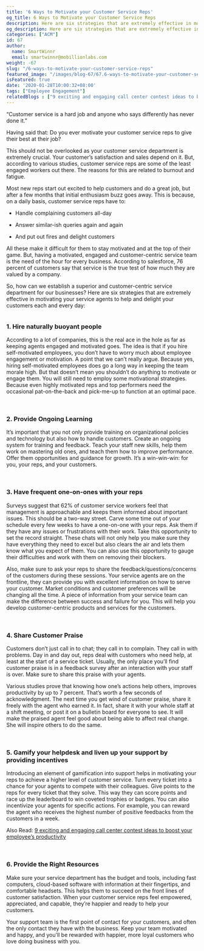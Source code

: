 ```yaml
---
title: '6 Ways to Motivate your Customer Service Reps'
og_title: 6 Ways to Motivate your Customer Service Reps
description: Here are six strategies that are extremely effective in motivating your service agents to help and delight your customers each and every day
og_description: Here are six strategies that are extremely effective in motivating your service agents to help and delight your customers each and every day
categories: ["ACM"]
id: 67
author:
  name: SmartWinnr
  email: smartwinnr@mobillionlabs.com
weight: -67
slug: "/6-ways-to-motivate-your-customer-service-reps"
featured_image: "/images/blog-67/67.6-ways-to-motivate-your-customer-service-reps.jpg"
isFeatured: true
date: '2020-01-28T10:00:32+08:00'
tags: ["Employee Engagement"]
relatedBlogs : ["9 exciting and engaging call center contest ideas to boost your employee’s productivity", "Fun Training Activities for Customer Service Reps", "Gamification and Employee Engagement: the Why and the How"]
---
```


“Customer service is a hard job and anyone who says differently has never done it.”

Having said that: Do you ever motivate your customer service reps to give their best at their job?
 
This should not be overlooked as your customer service department is extremely crucial. Your customer’s satisfaction and sales depend on it. But, according to various studies, customer service reps are some of the least engaged workers out there. The reasons for this are related to burnout and fatigue. 
 
Most new reps start out excited to help customers and do a great job, but after a few months that initial enthusiasm buzz goes away. This is because, on a daily basis, customer service reps have to:

* Handle complaining customers all-day

* Answer similar-ish queries again and again

* And put out fires and delight customers

All these make it difficult for them to stay motivated and at the top of their game. But, having a motivated, engaged and customer-centric service team is the need of the hour for every business. According to salesforce, 76 percent of customers say that service is the true test of how much they are valued by a company. 
 
So, how can we establish a superior and customer-centric service department for our businesses? Here are six strategies that are extremely effective in motivating your service agents to help and delight your customers each and every day:

<img alt="" src="/images/blog-67/2020-01-27.png" class="ml-padding-top0 ml-padding-bottom0">

<br>

### **1. Hire naturally buoyant people**

According to a lot of companies, this is the real ace in the hole as far as keeping agents engaged and motivated goes. The idea is that if you hire self-motivated employees, you don’t have to worry much about employee engagement or motivation. A point that we can’t really argue. Because yes, hiring self-motivated employees does go a long way in keeping the team morale high. But that doesn’t mean you shouldn’t do anything to motivate or engage them. You will still need to employ some motivational strategies. Because even highly motivated reps and top performers need the occasional pat-on-the-back and pick-me-up to function at an optimal pace.

<br>

### **2. Provide Ongoing Learning**

It’s important that you not only provide training on organizational policies and technology but also how to handle customers. Create an ongoing system for training and feedback. Teach your staff new skills, help them work on mastering old ones, and teach them how to improve performance.  Offer them opportunities and guidance for growth. It’s a win-win-win: for you, your reps, and your customers.

<br>

### **3. Have frequent one-on-ones with your reps**

Surveys suggest that 62% of customer service workers feel that management is approachable and keeps them informed about important issues. This should be a two-way street. Carve some time out of your schedule every few weeks to have a one-on-one with your reps. Ask them if they have any issues or frustrations with their work. Take this opportunity to set the record straight. These chats will not only help you make sure they have everything they need to excel but also clears the air and lets them know what you expect of them. You can also use this opportunity to gauge their difficulties and work with them on removing their blockers.
 
Also, make sure to ask your reps to share the feedback/questions/concerns of the customers during these sessions. Your service agents are on the frontline, they can provide you with excellent information on how to serve your customer. Market conditions and customer preferences will be changing all the time. A piece of information from your service team can make the difference between success and failure for you. This will help you develop customer-centric products and services for the customers.

<br>

### **4. Share Customer Praise**

Customers don’t just call in to chat; they call in to complain. They call in with problems. Day in and day out, reps deal with customers who need help, at least at the start of a service ticket. Usually, the only place you’ll find customer praise is in a feedback survey after an interaction with your staff is over. Make sure to share this praise with your agents.
 
Various studies prove that knowing how one’s actions help others, improves productivity by up to 7 percent. That’s worth a few seconds of acknowledgment. The next time you get wind of customer praise, share it freely with the agent who earned it. In fact, share it with your whole staff at a shift meeting, or post it on a bulletin board for everyone to see. It will make the praised agent feel good about being able to affect real change. She will inspire others to do the same.

<br>

### **5. Gamify your helpdesk and liven up your support by providing incentives**

Introducing an element of gamification into support helps in motivating your reps to achieve a higher level of customer service. Turn every ticket into a chance for your agents to compete with their colleagues. Give points to the reps for every ticket that they solve. This way they can score points and race up the leaderboard to win coveted trophies or badges. You can also incentivize your agents for specific actions. For example, you can reward the agent who receives the highest number of positive feedbacks from the customers in a week. 
 
Also Read: [9 exciting and engaging call center contest ideas to boost your employee’s productivity](https://www.smartwinnr.com/post/9-exciting-and-engaging-call-center-contest-ideas-to-boost-your-employee-productivity/)
 
<br>

### **6. Provide the Right Resources**

Make sure your service department has the budget and tools, including fast computers, cloud-based software with information at their fingertips, and comfortable headsets. This helps them to succeed on the front lines of customer satisfaction. When your customer service reps feel empowered, appreciated, and capable, they’re happier and ready to help your customers.

Your support team is the first point of contact for your customers, and often the only contact they have with the business. Keep your team motivated and happy, and you’ll be rewarded with happier, more loyal customers who love doing business with you.
